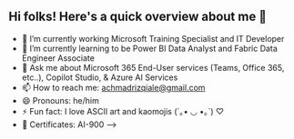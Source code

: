 ## Hi folks! Here's a quick overview about me 👋

- 🔭 I’m currently working Microsoft Training Specialist and IT Developer
- 🌱 I’m currently learning to be Power BI Data Analyst and Fabric Data Engineer Associate
- 💬 Ask me about Microsoft 365 End-User services (Teams, Office 365, etc..), Copilot Studio, & Azure AI Services 
- 📫 How to reach me: achmadrizqiale@gmail.com
- 😄 Pronouns: he/him
- ⚡ Fun fact: I love ASCII art and kaomojis (´｡• ◡ •｡`) ♡
- 📃 Certificates: AI-900 
-->
